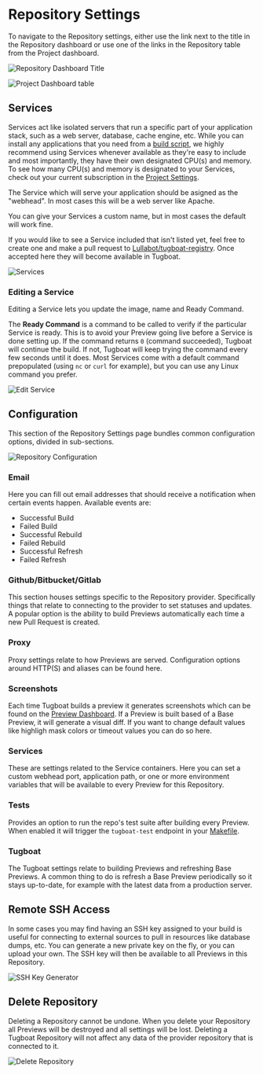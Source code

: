 # Repository Settings

To navigate to the Repository settings, either use the link next to the title in
the Repository dashboard or use one of the links in the Repository table from
the Project dashboard.

![Repository Dashboard Title](_images/repo-settings-link.jpg)

![Project Dashboard table](_images/repo-settings-links.jpg)

## Services

Services act like isolated servers that run a specific part of your application
stack, such as a web server, database, cache engine, etc. While you can install
any applications that you need from a [build script](../build-scriopt/index.md),
we highly recommend using Services whenever available as they're easy to include
and most importantly, they have their own designated CPU(s) and memory. To see
how many CPU(s) and memory is designated to your Services, check out your
current subscription in the [Project
Settings](/tugboat-dashboard/projects/settings/#manage-subscription).

The Service which will serve your application should be asigned as the
"webhead". In most cases this will be a web server like Apache.

You can give your Services a custom name, but in most cases the default will work fine.

If you would like to see a Service included that isn't listed yet, feel free to create one and make a pull request to [Lullabot/tugboat-registry](https://github.com/Lullabot/tugboat-registry). Once accepted here they will become available in Tugboat.

![Services](_images/services.jpg)

### Editing a Service

Editing a Service lets you update the image, name and Ready Command.

The **Ready Command** is a command to be called to verify if the particular Service is ready. This is to avoid your Preview going live before a Service is done setting up. If the command returns `0` (command succeeded), Tugboat will continue the build. If not, Tugboat will keep trying the command every few seconds until it does. Most Services come with a default command prepopulated (using `nc` or `curl` for example), but you can use any Linux command you prefer.

![Edit Service](_images/service-edit.jpg)

## Configuration

This section of the Repository Settings page bundles common configuration options, divided in sub-sections.

![Repository Configuration](_images/repo-configuration.jpg)

### Email

Here you can fill out email addresses that should receive a notification when certain events happen. Available events are:
- Successful Build
- Failed Build
- Successful Rebuild
- Failed Rebuild
- Successful Refresh
- Failed Refresh

### Github/Bitbucket/Gitlab

This section houses settings specific to the Repository provider. Specifically things that relate to connecting to the provider to set statuses and updates. A popular option is the ability to build Previews automatically each time a new Pull Request is created.

### Proxy

Proxy settings relate to how Previews are served. Configuration options around HTTP(S) and aliases can be found here.

### Screenshots

Each time Tugboat builds a preview it generates screenshots which can be found on the [Preview Dashboard](/tugboat-dashboard/preview/dashboard). If a Preview is built based of a Base Preview, it will generate a visual diff. If you want to change default values like highligh mask colors or timeout values you can do so here.

### Services

These are settings related to the Service containers. Here you can set a custom webhead port, application path, or one or more environment variables that will be available to every Preview for this Repository.

### Tests

Provides an option to run the repo's test suite after building every Preview. When enabled it will trigger the `tugboat-test` endpoint in your [Makefile](/build-script).

### Tugboat

The Tugboat settings relate to building Previews and refreshing Base Previews. A common thing to do is refresh a Base Preview periodically so it stays up-to-date, for example with the latest data from a production server.

## Remote SSH Access

In some cases you may find having an SSH key assigned to your build is useful for connecting to external sources to pull in resources like database dumps, etc. You can generate a new private key on the fly, or you can upload your own. The SSH key will then be available to all Previews in this Repository.

![SSH Key Generator](_images/ssh.jpg)

## Delete Repository

Deleting a Repository cannot be undone. When you delete your Repository all Previews will be destroyed and all settings will be lost. Deleting a Tugboat Repository will not affect any data of the provider repository that is connected to it.

![Delete Repository](_images/repo-delete.jpg)
